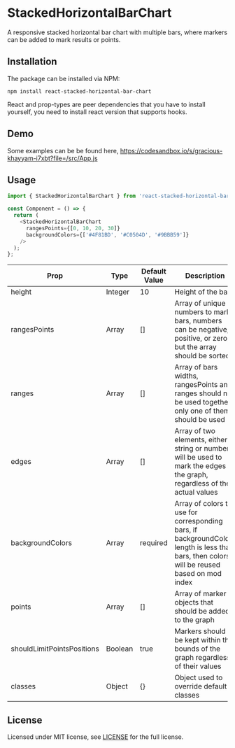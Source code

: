 # StackedHorizontalBarChart

A responsive stacked horizontal bar chart with multiple bars, where markers can be added to mark results or points.

## Installation

The package can be installed via NPM:

```
npm install react-stacked-horizontal-bar-chart
```

React and prop-types are peer dependencies that you have to install yourself, you need to install react version that supports hooks.

## Demo

Some examples can be be found here, https://codesandbox.io/s/gracious-khayyam-i7xbt?file=/src/App.js

## Usage

```js
import { StackedHorizontalBarChart } from 'react-stacked-horizontal-bar-chart';

const Component = () => {
  return (
    <StackedHorizontalBarChart
      rangesPoints={[0, 10, 20, 30]}
      backgroundColors={['#4F81BD', '#C0504D', '#9BBB59']}
    />
  );
};
```

| Prop                       | Type    | Default Value | Description                                                                                                                                |
| -------------------------- | ------- | ------------- | ------------------------------------------------------------------------------------------------------------------------------------------ |
| height                     | Integer | 10            | Height of the bars                                                                                                                         |
| rangesPoints               | Array   | []            | Array of unique numbers to mark bars, numbers can be negative, positive, or zero, but the array should be sorted                           |
| ranges                     | Array   | []            | Array of bars widths, rangesPoints and ranges should not be used together, only one of them should be used                                 |
| edges                      | Array   | []            | Array of two elements, either string or number, will be used to mark the edges of the graph, regardless of the actual values               |
| backgroundColors           | Array   | required      | Array of colors to use for corresponding bars, if backgroundColors length is less than bars, then colors will be reused based on mod index |
| points                     | Array   | []            | Array of marker objects that should be added to the graph                                                                                  |
| shouldLimitPointsPositions | Boolean | true          | Markers should be kept within the bounds of the graph regardless of their values                                                           |
| classes                    | Object  | {}            | Object used to override default classes                                                                                                    |

## License

Licensed under MIT license, see [LICENSE](LICENSE) for the full license.
